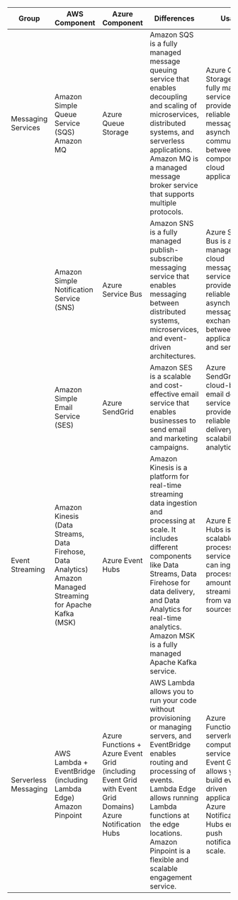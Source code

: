 | Group | AWS Component | Azure Component | Differences | Usage | Pricing (EU London) | Cheapest |
|-------|---------------|-----------------|-------------|-------|--------------------|----------|
| Messaging Services | Amazon Simple Queue Service (SQS)<br>Amazon MQ | Azure Queue Storage | Amazon SQS is a fully managed message queuing service that enables decoupling and scaling of microservices, distributed systems, and serverless applications. Amazon MQ is a managed message broker service that supports multiple protocols. | Azure Queue Storage is a fully managed service that provides reliable messaging for asynchronous communication between components of cloud applications. | Example: 1 million monthly requests, 100 GB data retrieval, 100 GB data transfer | AWS: $0.40, Azure: $0.20 | Azure |
| | Amazon Simple Notification Service (SNS) | Azure Service Bus | Amazon SNS is a fully managed publish-subscribe messaging service that enables messaging between distributed systems, microservices, and event-driven architectures. | Azure Service Bus is a fully managed cloud messaging service that provides reliable asynchronous message exchange between applications and services. | Example: 1 million published messages, 1 million delivered messages | AWS: $1.00, Azure: $1.50 | AWS |
| | Amazon Simple Email Service (SES) | Azure SendGrid | Amazon SES is a scalable and cost-effective email service that enables businesses to send email and marketing campaigns. | Azure SendGrid is a cloud-based email delivery service that provides reliable email delivery, scalability, and analytics. | Example: 10,000 emails sent per month | AWS: $1.00, Azure: $0.70 | Azure |
| Event Streaming | Amazon Kinesis (Data Streams, Data Firehose, Data Analytics)<br>Amazon Managed Streaming for Apache Kafka (MSK) | Azure Event Hubs | Amazon Kinesis is a platform for real-time streaming data ingestion and processing at scale. It includes different components like Data Streams, Data Firehose for data delivery, and Data Analytics for real-time analytics. Amazon MSK is a fully managed Apache Kafka service. | Azure Event Hubs is a scalable event processing service that can ingest and process large amounts of streaming data from various sources. | Example: 1 million put requests, 1 million get requests | AWS: $0.03, Azure: $0.02 | Azure |
| Serverless Messaging | AWS Lambda + EventBridge (including Lambda Edge)<br>Amazon Pinpoint | Azure Functions + Azure Event Grid (including Event Grid with Event Grid Domains)<br>Azure Notification Hubs | AWS Lambda allows you to run your code without provisioning or managing servers, and EventBridge enables routing and processing of events. Lambda Edge allows running Lambda functions at the edge locations. Amazon Pinpoint is a flexible and scalable engagement service. | Azure Functions is a serverless compute service, and Event Grid allows you to build event-driven applications. Azure Notification Hubs enables push notifications at scale. | Example: 1 million invocations, 1 million events | AWS: $1.20, Azure: $1.60 | AWS |

